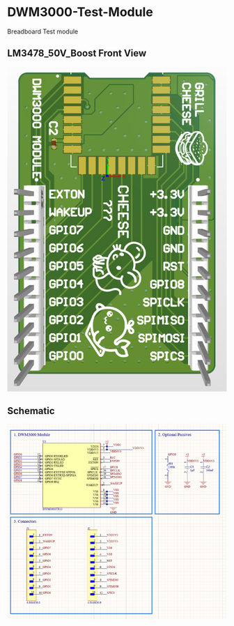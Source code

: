 # DWM3000-Test-Module 
Breadboard Test module

## LM3478_50V_Boost Front View

![DWM3000 Front View](images/DWM_front.PNG "DWM3000 Front View")

## Schematic
![DWM3000 Schematic](images/schematic.PNG "DWM3000 Schematic")
